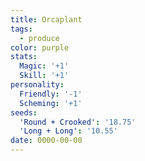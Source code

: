 ```yaml
---
title: Orcaplant
tags:
  - produce
color: purple
stats:
  Magic: '+1'
  Skill: '+1'
personality:
  Friendly: '-1'
  Scheming: '+1'
seeds:
  'Round + Crooked': '18.75'
  'Long + Long': '10.55'
date: 0000-00-00
---
```

